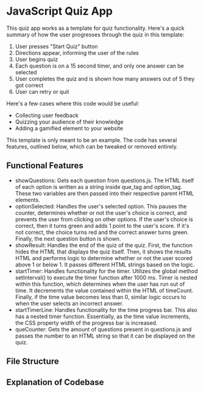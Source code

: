 # JavaScript Quiz App
This quiz app works as a template for quiz functionality. Here's a quick summary of how the user progresses through the quiz in this template:
1. User presses "Start Quiz" button
2. Directions appear, informing the user of the rules
3. User begins quiz
4. Each question is on a 15 second timer, and only one answer can be selected
5. User completes the quiz and is shown how many answers out of 5 they got correct
6. User can retry or quit

Here's a few cases where this code would be useful:
- Collecting user feedback
- Quizzing your audience of their knowledge
- Adding a gamified element to your website

This template is only meant to be an example. The code has several features, outlined below, which can be tweaked or removed entirely. 

## Functional Features
- showQuestions: Gets each question from questions.js. The HTML itself of each option is written as a string inside que_tag and option_tag. These two variables are then passed into their respective parent HTML elements. 
- optionSelected: Handles the user's selected option. This pauses the counter, determines whether or not the user's choice is correct, and prevents the user from clicking on other options. If the user's choice is correct, then it turns green and adds 1 point to the user's score. If it's not correct, the choice turns red and the correct answer turns green. Finally, the next question button is shown. 
- showResult: Handles the end of the quiz of the quiz. First, the function hides the HTML that displays the quiz itself. Then, it shows the results HTML and performs logic to determine whether or not the user scored above 1 or below 1. It passes different HTML strings based on the logic.
- startTimer: Handles functionality for the timer. Utilizes the global method setInterval() to execute the timer function after 1000 ms. Timer is nested within this function, which determines when the user has run out of time. It decrements the value contained within the HTML of timeCount. Finally, if the time value becomes less than 0, similar logic occurs to when the user selects an incorrect answer.
- startTimerLine: Handles functionality for the time progress bar. This also has a nested timer function. Essentially, as the time value increments, the CSS property width of the progress bar is increased.
- queCounter: Gets the amount of questions present in questions.js and passes the number to an HTML string so that it can be displayed on the quiz. 
## File Structure

## Explanation of Codebase
